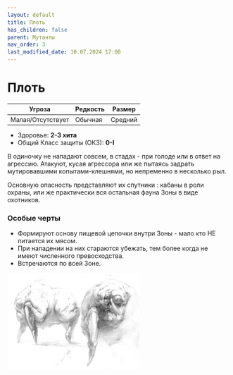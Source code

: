 ```yaml
---
layout: default
title: Плоть
has_children: false
parent: Мутанты
nav_order: 3
last_modified_date: 10.07.2024 17:00
---
```

# Плоть

| Угроза            | Редкость | Размер  |
|-------------------|----------|---------|
| Малая/Отсутствует | Обычная  | Средний |

- Здоровье: **2-3 хита**
- Общий Класс защиты (ОКЗ): **0-I**

В одиночку не нападают совсем, в стадах - при голоде или в ответ на агрессию. Атакуют, кусая агрессора или же пытаясь задрать мутировавшими копытами-клешнями, но непременно в несколько рыл.

Основную опасность представляют их спутники : кабаны в роли охраны, или же практически вся остальная фауна Зоны в виде охотников.

### Особые черты
- Формируют основу пищевой цепочки внутри Зоны - мало кто НЕ питается их мясом.
- При нападении на них стараются убежать, тем более когда не имеют численного превосходства.
- Встречаются по всей Зоне.

<img src="https://github.com/ivatar39/stalker-ttrpg/blob/main/assets/images/monsters/plot.webp?raw=true" alt="plot" width="300"/>
